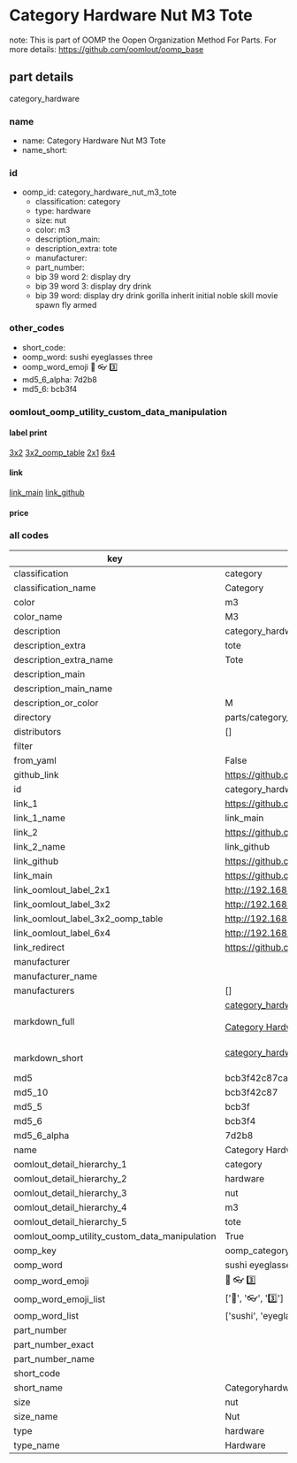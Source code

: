 # Category Hardware Nut M3 Tote  

note: This is part of OOMP the Oopen Organization Method For Parts. For more details: https://github.com/oomlout/oomp_base

##  part details
  



category_hardware



### name
* name: Category Hardware Nut M3 Tote
* name_short: 
### id
* oomp_id: category_hardware_nut_m3_tote
  * classification: category
  * type: hardware
  * size: nut
  * color: m3
  * description_main: 
  * description_extra: tote
  * manufacturer: 
  * part_number: 
  * bip 39 word 2: display dry
  * bip 39 word 3: display dry drink
  * bip 39 word: display dry drink gorilla inherit initial noble skill movie spawn fly armed

### other_codes
* short_code: 
* oomp_word: sushi eyeglasses three
* oomp_word_emoji :sushi: :eyeglasses: :three:
* md5_6_alpha: 7d2b8
* md5_6: bcb3f4






### oomlout_oomp_utility_custom_data_manipulation
#### label print
[3x2](http://192.168.1.245:1112/?label=oomp%207d2b8)
[3x2_oomp_table](http://192.168.1.108:1112/?label=oomp%207d2b8)
[2x1](http://192.168.1.242:1112/?label=oomp%207d2b8)
[6x4](http://192.168.1.55:1112/?label=oomp%207d2b8)    

#### link

[link_main](https://github.com/oomlout/oomlout_oomp_version_1_messy/tree/main/parts/category_hardware_nut_m3_tote) [link_github](https://github.com/oomlout/oomlout_oomp_version_1_messy/tree/main/parts/category_hardware_nut_m3_tote)                             

#### price







### all codes 
| key | value |  
| --- | --- |  
| classification | category |  
| classification_name | Category |  
| color | m3 |  
| color_name | M3 |  
| description | category_hardware |  
| description_extra | tote |  
| description_extra_name | Tote |  
| description_main |  |  
| description_main_name |  |  
| description_or_color | M  |  
| directory | parts/category_hardware_nut_m3_tote |  
| distributors | [] |  
| filter |  |  
| from_yaml | False |  
| github_link | https://github.com/oomlout/oomlout_oomp_part_src/tree/main/parts/category_hardware_nut_m3_tote |  
| id | category_hardware_nut_m3_tote |  
| link_1 | https://github.com/oomlout/oomlout_oomp_version_1_messy/tree/main/parts/category_hardware_nut_m3_tote |  
| link_1_name | link_main |  
| link_2 | https://github.com/oomlout/oomlout_oomp_version_1_messy/tree/main/parts/category_hardware_nut_m3_tote |  
| link_2_name | link_github |  
| link_github | https://github.com/oomlout/oomlout_oomp_version_1_messy/tree/main/parts/category_hardware_nut_m3_tote |  
| link_main | https://github.com/oomlout/oomlout_oomp_version_1_messy/tree/main/parts/category_hardware_nut_m3_tote |  
| link_oomlout_label_2x1 | http://192.168.1.242:1112/?label=oomp%207d2b8 |  
| link_oomlout_label_3x2 | http://192.168.1.245:1112/?label=oomp%207d2b8 |  
| link_oomlout_label_3x2_oomp_table | http://192.168.1.108:1112/?label=oomp%207d2b8 |  
| link_oomlout_label_6x4 | http://192.168.1.55:1112/?label=oomp%207d2b8 |  
| link_redirect | https://github.com/oomlout/oomlout_oomp_version_1_messy/tree/main/parts/category_hardware_nut_m3_tote |  
| manufacturer |  |  
| manufacturer_name |  |  
| manufacturers | [] |  
| markdown_full | [category_hardware_nut_m3_tote](none)<br>[](none)<br>[Category Hardware Nut M3 Tote](none)<br><br> |  
| markdown_short | [category_hardware_nut_m3_tote](none)<br><br> |  
| md5 | bcb3f42c87ca72b5cfb9e64a8610e9fc |  
| md5_10 | bcb3f42c87 |  
| md5_5 | bcb3f |  
| md5_6 | bcb3f4 |  
| md5_6_alpha | 7d2b8 |  
| name | Category Hardware Nut M3 Tote |  
| oomlout_detail_hierarchy_1 | category |  
| oomlout_detail_hierarchy_2 | hardware |  
| oomlout_detail_hierarchy_3 | nut |  
| oomlout_detail_hierarchy_4 | m3 |  
| oomlout_detail_hierarchy_5 | tote |  
| oomlout_oomp_utility_custom_data_manipulation | True |  
| oomp_key | oomp_category_hardware_nut_m3_tote |  
| oomp_word | sushi eyeglasses three |  
| oomp_word_emoji | :sushi: :eyeglasses: :three: |  
| oomp_word_emoji_list | [':sushi:', ':eyeglasses:', ':three:'] |  
| oomp_word_list | ['sushi', 'eyeglasses', 'three'] |  
| part_number |  |  
| part_number_exact |  |  
| part_number_name |  |  
| short_code |  |  
| short_name | Categoryhardware |  
| size | nut |  
| size_name | Nut |  
| type | hardware |  
| type_name | Hardware |  
